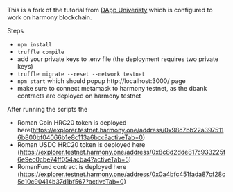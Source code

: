 This is a fork of  the tutorial from [DApp Univeristy](https://www.dappuniversity.com/) which is configured to work on harmony blockchain. 

Steps
* `npm install`
* `truffle compile`
* add your private keys to .env file (the deployment requires two private keys)
* `truffle migrate --reset --network testnet`
* `npm start` which should popup http://localhost:3000/ page
* make sure to connect metamask to harmony testnet, as the dbank contracts are deployed on harmony testnet 

After running the scripts the 
 * Roman Coin HRC20 token is deployed here(https://explorer.testnet.harmony.one/address/0x98c7bb22a3975116b800bf04066b1e8c113a6bcc?activeTab=0)
 * Roman USDC HRC20 token is deployed here (https://explorer.testnet.harmony.one/address/0x8c8d2dde817c933225f6e9ec0cbe74ff054acba4?activeTab=5)
 * RomanFund contract is deployed here (https://explorer.testnet.harmony.one/address/0x0a4bfc451fada87cf28c5e10c90414b37d1bf567?activeTab=0)

